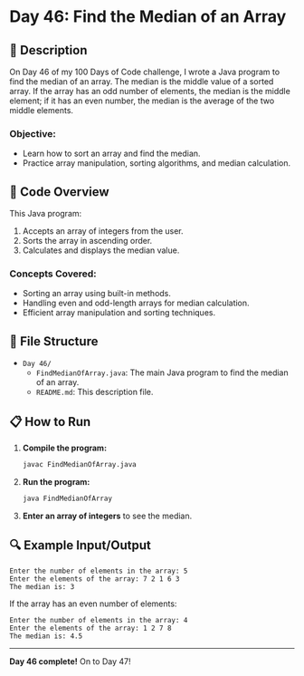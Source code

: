 # Day 46: Find the Median of an Array

## 📝 Description

On Day 46 of my 100 Days of Code challenge, I wrote a Java program to find the median of an array. The median is the middle value of a sorted array. If the array has an odd number of elements, the median is the middle element; if it has an even number, the median is the average of the two middle elements.

### **Objective:**
- Learn how to sort an array and find the median.
- Practice array manipulation, sorting algorithms, and median calculation.

## 🚀 Code Overview

This Java program:
1. Accepts an array of integers from the user.
2. Sorts the array in ascending order.
3. Calculates and displays the median value.

### **Concepts Covered:**
- Sorting an array using built-in methods.
- Handling even and odd-length arrays for median calculation.
- Efficient array manipulation and sorting techniques.

## 📂 File Structure
- `Day 46/`
  - `FindMedianOfArray.java`: The main Java program to find the median of an array.
  - `README.md`: This description file.

## 📋 How to Run
1. **Compile the program:**
   ```bash
   javac FindMedianOfArray.java
   ```
2. **Run the program:**
   ```bash
   java FindMedianOfArray
   ```
3. **Enter an array of integers** to see the median.

## 🔍 Example Input/Output

```plaintext
Enter the number of elements in the array: 5
Enter the elements of the array: 7 2 1 6 3
The median is: 3
```

If the array has an even number of elements:
```plaintext
Enter the number of elements in the array: 4
Enter the elements of the array: 1 2 7 8
The median is: 4.5
```

---

**Day 46 complete!** On to Day 47!
